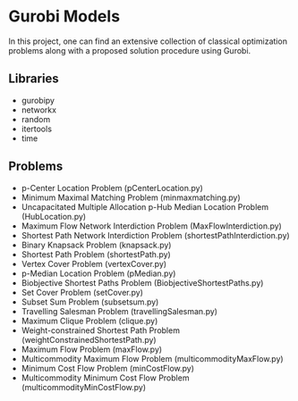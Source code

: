 # Gurobi Models
In this project, one can find an extensive collection of classical optimization problems along with a proposed solution procedure using Gurobi.

## Libraries
- gurobipy
- networkx
- random
- itertools
- time

## Problems
- p-Center Location Problem (pCenterLocation.py)
- Minimum Maximal Matching Problem (minmaxmatching.py)
- Uncapacitated Multiple Allocation p-Hub Median Location Problem (HubLocation.py)
- Maximum Flow Network Interdiction Problem (MaxFlowInterdiction.py)
- Shortest Path Network Interdiction Problem (shortestPathInterdiction.py)
- Binary Knapsack Problem (knapsack.py)
- Shortest Path Problem (shortestPath.py)
- Vertex Cover Problem (vertexCover.py)
- p-Median Location Problem (pMedian.py)
- Biobjective Shortest Paths Problem (BiobjectiveShortestPaths.py)
- Set Cover Problem (setCover.py)
- Subset Sum Problem (subsetsum.py)
- Travelling Salesman Problem (travellingSalesman.py)
- Maximum Clique Problem (clique.py)
- Weight-constrained Shortest Path Problem (weightConstrainedShortestPath.py)
- Maximum Flow Problem (maxFlow.py)
- Multicommodity Maximum Flow Problem (multicommodityMaxFlow.py)
- Minimum Cost Flow Problem (minCostFlow.py)
- Multicommodity Minimum Cost Flow Problem (multicommodityMinCostFlow.py)
